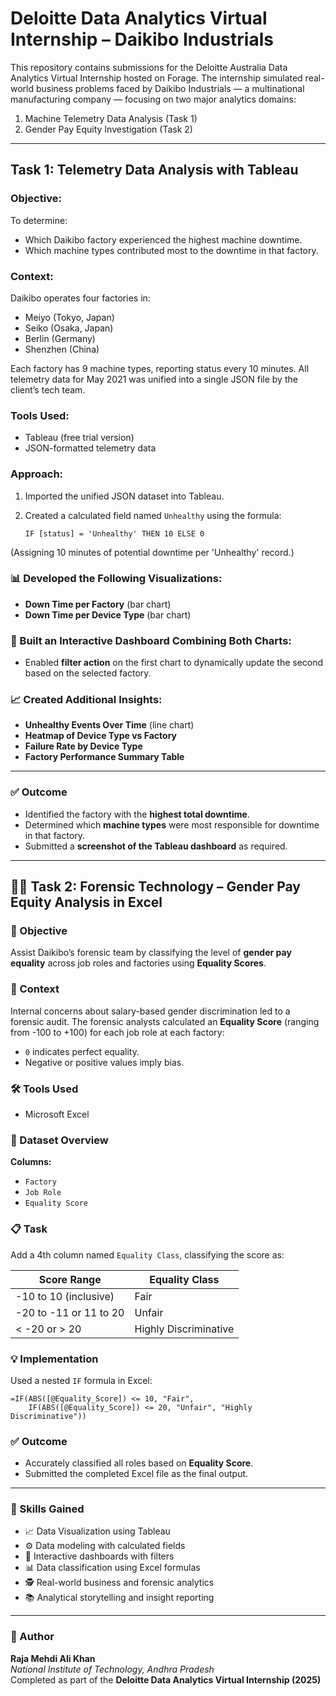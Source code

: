 # Deloitte Data Analytics Virtual Internship – Daikibo Industrials

This repository contains submissions for the Deloitte Australia Data Analytics Virtual Internship hosted on Forage. The internship simulated real-world business problems faced by Daikibo Industrials — a multinational manufacturing company — focusing on two major analytics domains:

1. Machine Telemetry Data Analysis (Task 1)
2. Gender Pay Equity Investigation (Task 2)

---

## Task 1: Telemetry Data Analysis with Tableau

### Objective:
To determine:
- Which Daikibo factory experienced the highest machine downtime.
- Which machine types contributed most to the downtime in that factory.

### Context: 
Daikibo operates four factories in:
- Meiyo (Tokyo, Japan)
- Seiko (Osaka, Japan)
- Berlin (Germany)
- Shenzhen (China)

Each factory has 9 machine types, reporting status every 10 minutes. All telemetry data for May 2021 was unified into a single JSON file by the client’s tech team.

### Tools Used:
- Tableau (free trial version)
- JSON-formatted telemetry data

### Approach:
1. Imported the unified JSON dataset into Tableau.
2. Created a calculated field named `Unhealthy` using the formula:

       IF [status] = 'Unhealthy' THEN 10 ELSE 0

(Assigning 10 minutes of potential downtime per 'Unhealthy' record.)

### 📊 Developed the Following Visualizations:

- **Down Time per Factory** (bar chart)
- **Down Time per Device Type** (bar chart)

### 🧩 Built an Interactive Dashboard Combining Both Charts:

- Enabled **filter action** on the first chart to dynamically update the second based on the selected factory.

### 📈 Created Additional Insights:

- **Unhealthy Events Over Time** (line chart)
- **Heatmap of Device Type vs Factory**
- **Failure Rate by Device Type**
- **Factory Performance Summary Table**

---

### ✅ Outcome

- Identified the factory with the **highest total downtime**.
- Determined which **machine types** were most responsible for downtime in that factory.
- Submitted a **screenshot of the Tableau dashboard** as required.

---

## 🕵️‍♂️ Task 2: Forensic Technology – Gender Pay Equity Analysis in Excel

### 🎯 Objective
Assist Daikibo’s forensic team by classifying the level of **gender pay equality** across job roles and factories using **Equality Scores**.

### 🏢 Context
Internal concerns about salary-based gender discrimination led to a forensic audit. The forensic analysts calculated an **Equality Score** (ranging from -100 to +100) for each job role at each factory:

- `0` indicates perfect equality.  
- Negative or positive values imply bias.

### 🛠️ Tools Used
- Microsoft Excel

### 🧠 Dataset Overview

**Columns:**
- `Factory`
- `Job Role`
- `Equality Score`

### 📋 Task

Add a 4th column named `Equality Class`, classifying the score as:

| Score Range             | Equality Class           |
|-------------------------|--------------------------|
| -10 to 10 (inclusive)   | Fair                     |
| -20 to -11 or 11 to 20  | Unfair                   |
| < -20 or > 20           | Highly Discriminative    |

### 💡 Implementation

Used a nested `IF` formula in Excel:

```excel
=IF(ABS([@Equality_Score]) <= 10, "Fair",
    IF(ABS([@Equality_Score]) <= 20, "Unfair", "Highly Discriminative"))
```
### ✅ Outcome

- Accurately classified all roles based on **Equality Score**.  
- Submitted the completed Excel file as the final output.

---

### 🧠 Skills Gained

- 📈 Data Visualization using Tableau  
- ⚙️ Data modeling with calculated fields  
- 🧩 Interactive dashboards with filters  
- 📊 Data classification using Excel formulas  
- 🕵️ Real-world business and forensic analytics  
- 📚 Analytical storytelling and insight reporting  

---

### 👤 Author

**Raja Mehdi Ali Khan**  
*National Institute of Technology, Andhra Pradesh*  
Completed as part of the **Deloitte Data Analytics Virtual Internship (2025)**
